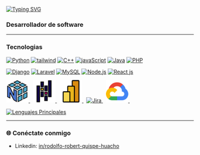 [![Typing SVG](https://readme-typing-svg.demolab.com?font=Fira+Code&duration=4000&pause=1000&width=435&lines=Hola%F0%9F%91%8B+mi+nombre+es+robert)](https://github.com/RobertQH123)
### Desarrollador de software

---

### Tecnologias

[![Python](https://img.shields.io/badge/python-3670A0?style=for-the-badge&logo=python&logoColor=ffdd54)](https://github.com/RobertQH123)
[![tailwind](https://img.shields.io/badge/tailwind_CSS-grey?style=for-the-badge&logo=tailwind-css&logoColor=38B2AC&labelColor=GREY)](https://github.com/RobertQH123)
[![C++](https://img.shields.io/badge/C++-blue?style=for-the-badge&logo=cplusplus&logoColor=whiteblue&labelColor=blue)](https://github.com/RobertQH123)
[![javaScript](https://shields.io/badge/JavaScript-F7DF1E?style=for-the-badge&logo=JavaScript&logoColor=000)](https://github.com/RobertQH123)
[![Java](https://img.shields.io/badge/Java-ED8B00?style=for-the-badge&logo=openjdk&logoColor=white)](https://github.com/RobertQH123)
[![PHP](https://img.shields.io/badge/-PHP-777BB4?style=for-the-badge&logo=php&labelColor=777BB4&logoColor=FFF)](https://github.com/RobertQH123)
</br>

[![Django](https://img.shields.io/badge/Django-339933?style=for-the-badge&logo=Django&logoColor=white&labelColor=101010)](https://github.com/RobertQH123)
[![Laravel](https://img.shields.io/badge/Laravel-339933?style=for-the-badge&logo=Laravel&logoColor=white&labelColor=101010)](https://github.com/RobertQH123)
[![MySQL](https://img.shields.io/badge/MySQL-4479A1?style=for-the-badge&logo=mysql&logoColor=white&labelColor=101010)](https://github.com/RobertQH123)
[![Node.js](https://img.shields.io/badge/node.js-339933?style=for-the-badge&logo=Nodejs&logoColor=white)](https://github.com/RobertQH123)
[![React js](https://img.shields.io/badge/-ReactJs-61DAFB?logo=react&logoColor=white&style=for-the-badge)](https://github.com/RobertQH123)
</br>

<a href="https://github.com/RobertQH123"> <img src="https://raw.githubusercontent.com/Rickhersd/Rickhersd/09c5bc045c5820e2b7ae1b56c9d2e45df8b2cde5/neobrutalist_icons/neo_numpy.svg" title="Numpy" alt="Numpy" width="60" height="60"/> </a>&nbsp;
<a href="https://github.com/RobertQH123"> <img src="https://raw.githubusercontent.com/Rickhersd/Rickhersd/09c5bc045c5820e2b7ae1b56c9d2e45df8b2cde5/neobrutalist_icons/neo_pandas.svg" title="Pandas" alt="Pandas" width="60" height="60"/> </a>&nbsp;
<a href="https://github.com/RobertQH123"> <img src="https://github.com/Rickhersd/neo-icons/blob/main/icons/power-bi/neo-power-bi.svg" title="Power-bi" alt="Power-bi" width="60" height="60"/> </a>&nbsp;
<a href="https://github.com/RobertQH123"> <img src="https://25322853.fs1.hubspotusercontent-eu1.net/hub/25322853/hubfs/STAGIL_January2022/Images/jira-software-logo-jira-logo-hd-png.png?width=360&name=jira-software-logo-jira-logo-hd-png.png" title="Jira" alt="Jira" width="60" height="60"/> </a>&nbsp;
<a href="https://github.com/RobertQH123"> <img src="https://github.com/github/explore/blob/main/topics/google-cloud/google-cloud.png?raw=true" title="Google Cloud Plataform" alt="Google Cloud Plataform" width="60" height="60"/> </a>&nbsp;


[![Lenguajes Principales](https://github-readme-stats.vercel.app/api/top-langs/?username=RobertQH123&layout=compact&theme=dark)](https://github.com/anuraghazra/github-readme-stats)


---

### 🌐 Conéctate conmigo

- Linkedin: [in/rodolfo-robert-quispe-huacho](https://www.linkedin.com/in/rodolfo-robert-quispe-huacho)
